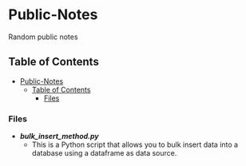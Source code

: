 # Public-Notes

Random public notes

## Table of Contents

- [Public-Notes](#public-notes)
  - [Table of Contents](#table-of-contents)
    - [Files](#files)


### Files

- ***bulk_insert_method.py***
  - This is a Python script that allows you to bulk insert data into a database using a dataframe as data source.

